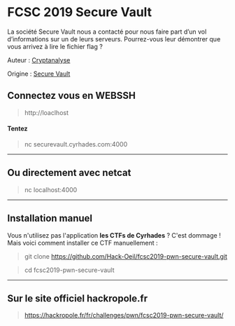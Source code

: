 # FCSC 2019 Secure Vault

La société Secure Vault nous a contacté pour nous faire part d’un vol d’informations sur un de leurs serveurs. Pourrez-vous leur démontrer que vous arrivez à lire le fichier flag ?


Auteur : [Cryptanalyse](https://twitter.com/Cryptanalyse)

Origine : [Secure Vault](https://hackropole.fr/fr/challenges/pwn/fcsc2019-pwn-secure-vault/)


## Connectez vous en WEBSSH
> http://loaclhost

#### Tentez 
> nc securevault.cyrhades.com:4000



-----------

## Ou directement avec netcat
> nc localhost:4000

-----------

## Installation manuel
Vous n'utilisez pas l'application **les CTFs de Cyrhades** ? C'est dommage !
Mais voici comment installer ce CTF manuellement :

> git clone https://github.com/Hack-Oeil/fcsc2019-pwn-secure-vault.git

> cd fcsc2019-pwn-secure-vault


-----------

## Sur le site officiel hackropole.fr
> https://hackropole.fr/fr/challenges/pwn/fcsc2019-pwn-secure-vault/